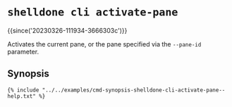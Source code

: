 # `shelldone cli activate-pane`

{{since('20230326-111934-3666303c')}}

Activates the current pane, or the pane specified via the `--pane-id`
parameter.

## Synopsis

```console
{% include "../../examples/cmd-synopsis-shelldone-cli-activate-pane--help.txt" %}
```
